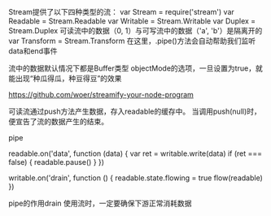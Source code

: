 
Stream提供了以下四种类型的流：
var Stream = require('stream')
var Readable = Stream.Readable
var Writable = Stream.Writable
var Duplex = Stream.Duplex
可读流中的数据（0, 1）与可写流中的数据（'a', 'b'）是隔离开的
var Transform = Stream.Transform
在这里，.pipe()方法会自动帮助我们监听data和end事件

流中的数据默认情况下都是Buffer类型
objectMode的选项，一旦设置为true，就能出现“种瓜得瓜，种豆得豆”的效果

https://github.com/woer/streamify-your-node-program

可读流通过push方法产生数据，存入readable的缓存中。 当调用push(null)时，便宣告了流的数据产生的结束。

pipe

readable.on('data', function (data) {
  var ret = writable.write(data)
  if (ret === false) {
    readable.pause()
  }
})

writable.on('drain', function () {
  readable.state.flowing = true
  flow(readable)
})



pipe的作用drain
使用流时，一定要确保下游正常消耗数据
